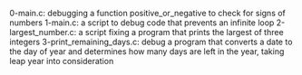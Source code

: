 0-main.c: debugging a function positive_or_negative to check for signs of numbers
1-main.c: a script to debug code that prevents an infinite loop
2-largest_number.c: a script fixing a program that prints the largest of three integers
3-print_remaining_days.c: debug a program that converts a date to the day of year and determines how many days are left in the year, taking leap year into consideration

